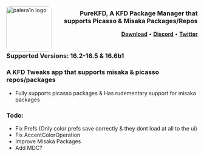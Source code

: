 <p align="left">
  <img align="left" height="120" src="https://github.com/Lrdsnow/PureKFD/blob/main/PurityKFD/AppIcon.png?raw=true" alt="palera1n logo" style="float: left; border-radius: 10px;"/>
</p>
<h3 align="right">PureKFD, A KFD Package Manager that supports Picasso & Misaka Packages/Repos</h3> 

<p  align="right" >
  <strong><a  href="https://github.com/Lrdsnow/PureKFD/releases/latest">Download</a></strong>
  •
  <strong><a  href="https://discord.gg/Kh8aKRfD3K">Discord</a></strong>
  •
  <strong><a  href="https://twitter.com/Lrdsnow101">Twitter</a></strong>
</p>
<div class="clear"></div>


#

### Supported Versions: 16.2-16.5 & 16.6b1

### A KFD Tweaks app that supports misaka & picasso repos/packages
- Fully supports picasso packages & Has rudementary support for misaka packages

### Todo:
- Fix Prefs (Only color prefs save correctly & they dont load at all to the ui)
- Fix AccentColorOperation
- Improve Misaka Packages
- Add MDC?

